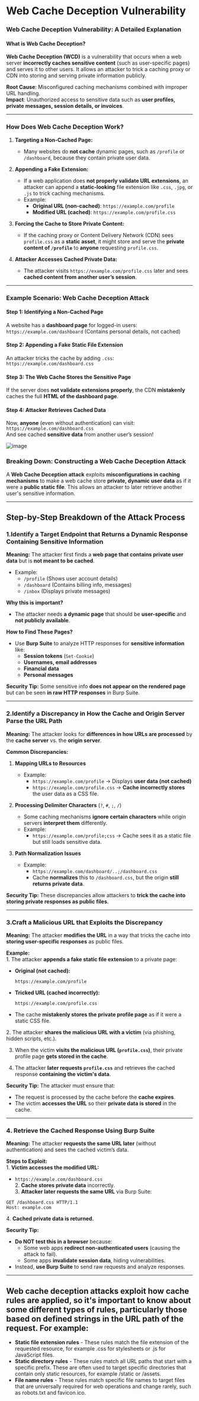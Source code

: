 # Web Cache Deception Vulnerability

### **Web Cache Deception Vulnerability: A Detailed Explanation**  

#### **What is Web Cache Deception?**  
**Web Cache Deception (WCD)** is a vulnerability that occurs when a web server **incorrectly caches sensitive content** (such as user-specific pages) and serves it to other users. It allows an attacker to trick a caching proxy or CDN into storing and serving private information publicly.  

**Root Cause**: Misconfigured caching mechanisms combined with improper URL handling.  
**Impact**: Unauthorized access to sensitive data such as **user profiles, private messages, session details, or invoices**.  

---

### **How Does Web Cache Deception Work?**  

1. **Targeting a Non-Cached Page:**  
   - Many websites do **not cache** dynamic pages, such as `/profile` or `/dashboard`, because they contain private user data.  

2. **Appending a Fake Extension:**  
   - If a web application does **not properly validate URL extensions**, an attacker can append a **static-looking** file extension like `.css`, `.jpg`, or `.js` to trick caching mechanisms.  
   - Example:
     - **Original URL (non-cached)**: `https://example.com/profile`
     - **Modified URL (cached)**: `https://example.com/profile.css`

3. **Forcing the Cache to Store Private Content:**  
   - If the caching proxy or Content Delivery Network (CDN) sees `profile.css` as a **static asset**, it might store and serve the **private content of `/profile`** to **anyone** requesting `profile.css`.  

4. **Attacker Accesses Cached Private Data:**  
   - The attacker visits `https://example.com/profile.css` later and sees **cached content from another user’s session**.  

---

### **Example Scenario: Web Cache Deception Attack**  

#### **Step 1: Identifying a Non-Cached Page**  
A website has a **dashboard page** for logged-in users:  
`https://example.com/dashboard` (Contains personal details, not cached)  

#### **Step 2: Appending a Fake Static File Extension**  
An attacker tricks the cache by adding `.css`:  
`https://example.com/dashboard.css`  

#### **Step 3: The Web Cache Stores the Sensitive Page**  
If the server does **not validate extensions properly**, the CDN **mistakenly** caches the full **HTML of the dashboard page**.  

#### **Step 4: Attacker Retrieves Cached Data**  
Now, **anyone** (even without authentication) can visit:  
`https://example.com/dashboard.css`  
And see cached **sensitive data** from another user’s session!  

![image](https://github.com/user-attachments/assets/c185cb04-8b67-49b2-8c34-e539f29c1aa3)

### **Breaking Down: Constructing a Web Cache Deception Attack**  

A **Web Cache Deception attack** exploits **misconfigurations in caching mechanisms** to make a web cache store **private, dynamic user data** as if it were a **public static file**. This allows an attacker to later retrieve another user's sensitive information.

---

## **Step-by-Step Breakdown of the Attack Process**  

### **1️.Identify a Target Endpoint that Returns a Dynamic Response Containing Sensitive Information**  

**Meaning:** The attacker first finds a **web page that contains private user data** but is **not meant to be cached**.  
- Example:  
  - `/profile` (Shows user account details)  
  - `/dashboard` (Contains billing info, messages)  
  - `/inbox` (Displays private messages)  

**Why this is important?**  
- The attacker needs **a dynamic page** that should be **user-specific** and **not publicly available**.  

**How to Find These Pages?**  
- Use **Burp Suite** to analyze HTTP responses for **sensitive information** like:  
  - **Session tokens** (`Set-Cookie`)  
  - **Usernames, email addresses**  
  - **Financial data**  
  - **Personal messages**  

**Security Tip:** Some sensitive info **does not appear on the rendered page** but can be seen **in raw HTTP responses** in Burp Suite.

---

### **2️.Identify a Discrepancy in How the Cache and Origin Server Parse the URL Path**  

**Meaning:** The attacker looks for **differences in how URLs are processed** by the **cache server** vs. the **origin server**.  

**Common Discrepancies:**  
1. **Mapping URLs to Resources**  
   - Example:  
     - `https://example.com/profile` → Displays **user data (not cached)**  
     - `https://example.com/profile.css` → **Cache incorrectly stores** the user data as a CSS file.  

2. **Processing Delimiter Characters** (`?`, `#`, `;`, `/`)  
   - Some caching mechanisms **ignore certain characters** while origin servers **interpret them** differently.  
   - Example:  
     - `https://example.com/profile;css` → Cache sees it as a static file but still loads sensitive data.  

3. **Path Normalization Issues**  
   - Example:  
     - `https://example.com/dashboard/..;/dashboard.css`  
     - Cache **normalizes** this to `/dashboard.css`, but the origin **still returns private data**.  

**Security Tip:** These discrepancies allow attackers to **trick the cache into storing private responses as public files**.

---

### **3️.Craft a Malicious URL that Exploits the Discrepancy**  

**Meaning:** The attacker **modifies the URL** in a way that tricks the cache into **storing user-specific responses** as public files.  

**Example:**  
1️. The attacker **appends a fake static file extension** to a private page:  
   - **Original (not cached):**  
     ```
     https://example.com/profile
     ```
   - **Tricked URL (cached incorrectly):**  
     ```
     https://example.com/profile.css
     ```
   - The cache **mistakenly stores the private profile page** as if it were a static CSS file.  

2️. The attacker **shares the malicious URL with a victim** (via phishing, hidden scripts, etc.).  

3. When the victim **visits the malicious URL (`profile.css`)**, their private profile page **gets stored in the cache**.  

4. The attacker **later requests `profile.css`** and retrieves the cached response **containing the victim's data**.  

**Security Tip:** The attacker must ensure that:  
- The request is processed by the cache before the **cache expires**.  
- The victim **accesses the URL** so their **private data is stored** in the cache.

---

### **4️. Retrieve the Cached Response Using Burp Suite**  

**Meaning:** The attacker **requests the same URL later** (without authentication) and sees the cached victim’s data.  

**Steps to Exploit:**  
1️. **Victim accesses the modified URL:**  
   - `https://example.com/dashboard.css`  
2️. **Cache stores private data** incorrectly.  
3️. **Attacker later requests the same URL** via Burp Suite:  
   ```http
   GET /dashboard.css HTTP/1.1
   Host: example.com
   ```
4️. **Cached private data is returned.**  

**Security Tip:**  
- **Do NOT test this in a browser** because:  
  - Some web apps **redirect non-authenticated users** (causing the attack to fail).  
  - Some apps **invalidate session data**, hiding vulnerabilities.  
- Instead, **use Burp Suite** to send raw requests and analyze responses.

---

## Web cache deception attacks exploit how cache rules are applied, so it's important to know about some different types of rules, particularly those based on defined strings in the URL path of the request. For example:
 - **Static file extension rules** - These rules match the file extension of the requested resource, for example .css for stylesheets or .js for JavaScript files.
 - **Static directory rules** - These rules match all URL paths that start with a specific prefix. These are often used to target specific directories that contain only static resources, for example /static or /assets.
 - **File name rules** - These rules match specific file names to target files that are universally required for web operations and change rarely, such as robots.txt and favicon.ico.
